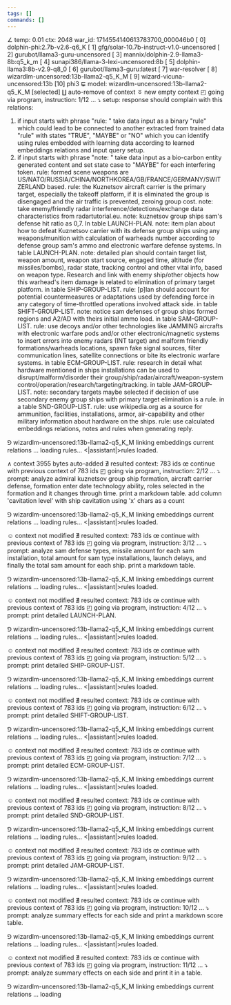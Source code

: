 ```yaml
---
tags: []
commands: []
---
```

∠ temp: 0.01 ctx: 2048 war_id: 1714554140613783700_000046b0
 [ 0] dolphin-phi:2.7b-v2.6-q6_K
 [ 1] gfg/solar-10.7b-instruct-v1.0-uncensored
 [ 2] gurubot/llama3-guru-uncensored
 [ 3] mannix/dolphin-2.9-llama3-8b:q5_k_m
 [ 4] sunapi386/llama-3-lexi-uncensored:8b
 [ 5] dolphin-llama3:8b-v2.9-q8_0
 [ 6] gurubot/llama3-guru:latest
 [ 7] war-resolver
 [ 8] wizardlm-uncensored:13b-llama2-q5_K_M
 [ 9] wizard-vicuna-uncensored:13b
 [10] phi3
⋤ model: wizardlm-uncensored:13b-llama2-q5_K_M [selected]
∐ auto-remove of context
ㆆ new empty context
◰ going via program, instruction: 1/12 ...
⤵ setup: response should complain with this relations:

1. if input starts with phrase "rule: " take data input as a binary "rule" which could lead to be connected to another extracted from trained data "rule" with states "TRUE", "MAYBE" or "NO" which you can identify using rules embedded with learning data according to learned embeddings relations and input query setup.
2. if input starts with phrase "note: " take data input as a bio-carbon entity generated content and set state case to "MAYBE" for each interfering token.
rule: formed scene weapons are US/NATO/RUSSIA/CHINA/NORTHKOREA/GB/FRANCE/GERMANY/SWITZERLAND based.
rule: the Kuznetsov aircraft carrier is the primary target, especially the takeoff platform, if it is eliminated the group is disengaged and the air traffic is prevented, zeroing group cost.
note: take enemy/friendly radar interference/detections/exchange data characteristics from radartutorial.eu.
note: kuznetsov group ships sam's defense hit ratio as 0,7. In table LAUNCH-PLAN.
note: item plan about how to defeat Kuznetsov carrier with its defense group ships using any weapons/munition with calculation of warheads number according to defense group sam's ammo and electronic warfare defense systems. In table LAUNCH-PLAN.
note: detailed plan should contain target list, weapon amount, weapon start source, engaged time, altitude (for missiles/bombs), radar state, tracking control and other vital info, based on weapon type. Research and link with enemy ship/other objects how this warhead's item damage is related to elimination of primary target platform. in table SHIP-GROUP-LIST.
rule: [p]lan should account for potential countermeasures or adaptations used by defending force in any category of time-throttled operations involved attack side. in table SHIFT-GROUP-LIST.
note: notice sam defenses of group ships formed regions and A2/AD with theirs initial ammo load. in table SAM-GROUP-LIST.
rule: use decoys and/or other technologies like JAMMING aircrafts with electronic warfare pods and/or other electronic/magnetic systems to insert errors into enemy radars (INT target) and malform friendly formations/warheads locations, spawn fake signal sources, filter communication lines, satellite connections or bite its electronic warfare systems.  in table ECM-GROUP-LIST.
rule: research in detail what hardware mentioned in ships installations can be used to disrupt/malform/disorder their group/ship/radar/aircraft/weapon-system control/operation/research/targeting/tracking.  in table JAM-GROUP-LIST.
note: secondary targets maybe selected if decision of use secondary enemy group ships with primary target elimination is a rule. in a table SND-GROUP-LIST.
rule: use wikipedia.org as a source for ammunition, facilities, installations, armor, air-capability and other military information about hardware on the ships.
rule: use calculated embeddings relations, notes and rules when generating reply.

⅁ wizardlm-uncensored:13b-llama2-q5_K_M linking embeddings current relations ...
loading rules...
<|assistant|>rules loaded.


∧ context 3955 bytes auto-added
∄ resulted context: 783 ids
œ continue with previous context of 783 ids
◰ going via program, instruction: 2/12 ...
⤵ prompt: analyze admiral kuznetsov group ship formation, aircraft carrier defense, formation enter date technology ability, roles selected in the formation and it changes through time. print a markdown table. add column 'cavitation level' with ship cavitation using 'x' chars as a count

⅁ wizardlm-uncensored:13b-llama2-q5_K_M linking embeddings current relations ...
loading rules...
<|assistant|>rules loaded.

☺ context not modified
∄ resulted context: 783 ids
œ continue with previous context of 783 ids
◰ going via program, instruction: 3/12 ...
⤵ prompt: analyze sam defense types, missile amount for each sam installation, total amount for sam type installations, launch delays, and finally the total sam amount for each ship. print a markdown table. 

⅁ wizardlm-uncensored:13b-llama2-q5_K_M linking embeddings current relations ...
loading rules...
<|assistant|>rules loaded.

☺ context not modified
∄ resulted context: 783 ids
œ continue with previous context of 783 ids
◰ going via program, instruction: 4/12 ...
⤵ prompt: print detailed LAUNCH-PLAN.

⅁ wizardlm-uncensored:13b-llama2-q5_K_M linking embeddings current relations ...
loading rules...
<|assistant|>rules loaded.

☺ context not modified
∄ resulted context: 783 ids
œ continue with previous context of 783 ids
◰ going via program, instruction: 5/12 ...
⤵ prompt: print detailed SHIP-GROUP-LIST.

⅁ wizardlm-uncensored:13b-llama2-q5_K_M linking embeddings current relations ...
loading rules...
<|assistant|>rules loaded.

☺ context not modified
∄ resulted context: 783 ids
œ continue with previous context of 783 ids
◰ going via program, instruction: 6/12 ...
⤵ prompt: print detailed SHIFT-GROUP-LIST.

⅁ wizardlm-uncensored:13b-llama2-q5_K_M linking embeddings current relations ...
loading rules...
<|assistant|>rules loaded.

☺ context not modified
∄ resulted context: 783 ids
œ continue with previous context of 783 ids
◰ going via program, instruction: 7/12 ...
⤵ prompt: print detailed ECM-GROUP-LIST.

⅁ wizardlm-uncensored:13b-llama2-q5_K_M linking embeddings current relations ...
loading rules...
<|assistant|>rules loaded.

☺ context not modified
∄ resulted context: 783 ids
œ continue with previous context of 783 ids
◰ going via program, instruction: 8/12 ...
⤵ prompt: print detailed SND-GROUP-LIST.

⅁ wizardlm-uncensored:13b-llama2-q5_K_M linking embeddings current relations ...
loading rules...
<|assistant|>rules loaded.

☺ context not modified
∄ resulted context: 783 ids
œ continue with previous context of 783 ids
◰ going via program, instruction: 9/12 ...
⤵ prompt: print detailed JAM-GROUP-LIST.

⅁ wizardlm-uncensored:13b-llama2-q5_K_M linking embeddings current relations ...
loading rules...
<|assistant|>rules loaded.

☺ context not modified
∄ resulted context: 783 ids
œ continue with previous context of 783 ids
◰ going via program, instruction: 10/12 ...
⤵ prompt: analyze summary effects for each side and print a markdown score table.

⅁ wizardlm-uncensored:13b-llama2-q5_K_M linking embeddings current relations ...
loading rules...
<|assistant|>rules loaded.

☺ context not modified
∄ resulted context: 783 ids
œ continue with previous context of 783 ids
◰ going via program, instruction: 11/12 ...
⤵ prompt: analyze summary effects on each side and print it in a table.

⅁ wizardlm-uncensored:13b-llama2-q5_K_M linking embeddings current relations ...
loading